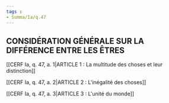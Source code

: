 ```yaml
---
tags : 
- Summa/Ia/q.47
---
```


## CONSIDÉRATION GÉNÉRALE SUR LA DIFFÉRENCE ENTRE LES ÊTRES

[[CERF Ia, q. 47, a. 1|ARTICLE 1 : La multitude des choses et leur distinction]]

[[CERF Ia, q. 47, a. 2|ARTICLE 2 : L'inégalité des choses]]

[[CERF Ia, q. 47, a. 3|ARTICLE 3 : L'unité du monde]]

